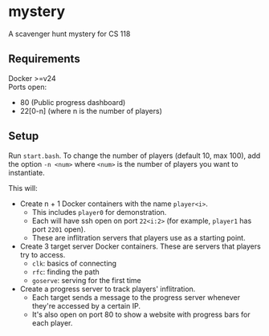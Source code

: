 # mystery
A scavenger hunt mystery for CS 118

## Requirements
Docker >=v24  
Ports open:
- 80 (Public progress dashboard)
- 22[0-n] (where n is the number of players)

## Setup
Run `start.bash`. To change the number of players (default 10, max 100), 
add the option `-n <num>` where `<num>` is the number of players you want to
instantiate.

This will:
- Create n + 1 Docker containers with the name `player<i>`.
  - This includes `player0` for demonstration.
  - Each will have ssh open on port `22<i:2>` (for example, `player1` has port
    `2201` open).
  - These are inflitration servers that players use as a starting point.
- Create 3 target server Docker containers. These are servers that players try
  to access. 
  - `clk`: basics of connecting
  - `rfc`: finding the path
  - `goserve`: serving for the first time
- Create a progress server to track players' inflitration. 
  - Each target sends a message to the progress server whenever they're accessed
    by a certain IP. 
  - It's also open on port 80 to show a website with progress bars for each
    player.